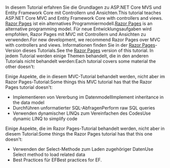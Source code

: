 <span data-ttu-id="56763-101">In diesem Tutorial erfahren Sie die Grundlagen zu ASP.NET Core MVS und Entity Framework Core mit Controllern und Ansichten.</span><span class="sxs-lookup"><span data-stu-id="56763-101">This tutorial teaches ASP.NET Core MVC and Entity Framework Core with controllers and views.</span></span> <span data-ttu-id="56763-102">[Razor Pages](xref:razor-pages/index) ist ein alternatives Programmiermodell.</span><span class="sxs-lookup"><span data-stu-id="56763-102">[Razor Pages](xref:razor-pages/index) is an alternative programming model.</span></span> <span data-ttu-id="56763-103">Für neue Entwicklungsaufgaben wird empfohlen, Razor Pages mit MVC mit Controllern und Ansichten zu verwenden.</span><span class="sxs-lookup"><span data-stu-id="56763-103">For new development, we recommend Razor Pages over MVC with controllers and views.</span></span> <span data-ttu-id="56763-104">Informationen finden Sie in der [Razor Pages](xref:data/ef-rp/intro)-Version dieses Tutorials.</span><span class="sxs-lookup"><span data-stu-id="56763-104">See the [Razor Pages](xref:data/ef-rp/intro) version of this tutorial.</span></span> <span data-ttu-id="56763-105">In jedem Tutorial werden einige Themen behandelt, die in den anderen Tutorials nicht behandelt werden:</span><span class="sxs-lookup"><span data-stu-id="56763-105">Each tutorial covers some material the other doesn't:</span></span>

<span data-ttu-id="56763-106">Einige Aspekte, die in diesem MVC-Tutorial behandelt werden, nicht aber im Razor Pages-Tutorial:</span><span class="sxs-lookup"><span data-stu-id="56763-106">Some things this MVC tutorial has that the Razor Pages tutorial doesn't:</span></span>

* <span data-ttu-id="56763-107">Implementieren von Vererbung im Datenmodell</span><span class="sxs-lookup"><span data-stu-id="56763-107">Implement inheritance in the data model</span></span>
* <span data-ttu-id="56763-108">Durchführen unformatierter SQL-Abfragen</span><span class="sxs-lookup"><span data-stu-id="56763-108">Perform raw SQL queries</span></span>
* <span data-ttu-id="56763-109">Verwenden dynamischer LINQs zum Vereinfachen des Codes</span><span class="sxs-lookup"><span data-stu-id="56763-109">Use dynamic LINQ to simplify code</span></span>

<span data-ttu-id="56763-110">Einige Aspekte, die im Razor Pages-Tutorial behandelt werden, nicht aber in diesem Tutorial:</span><span class="sxs-lookup"><span data-stu-id="56763-110">Some things the Razor Pages tutorial has that this one doesn't:</span></span>

* <span data-ttu-id="56763-111">Verwenden der Select-Methode zum Laden zugehöriger Daten</span><span class="sxs-lookup"><span data-stu-id="56763-111">Use Select method to load related data</span></span>
* <span data-ttu-id="56763-112">Best Practices für EF</span><span class="sxs-lookup"><span data-stu-id="56763-112">Best practices for EF.</span></span>